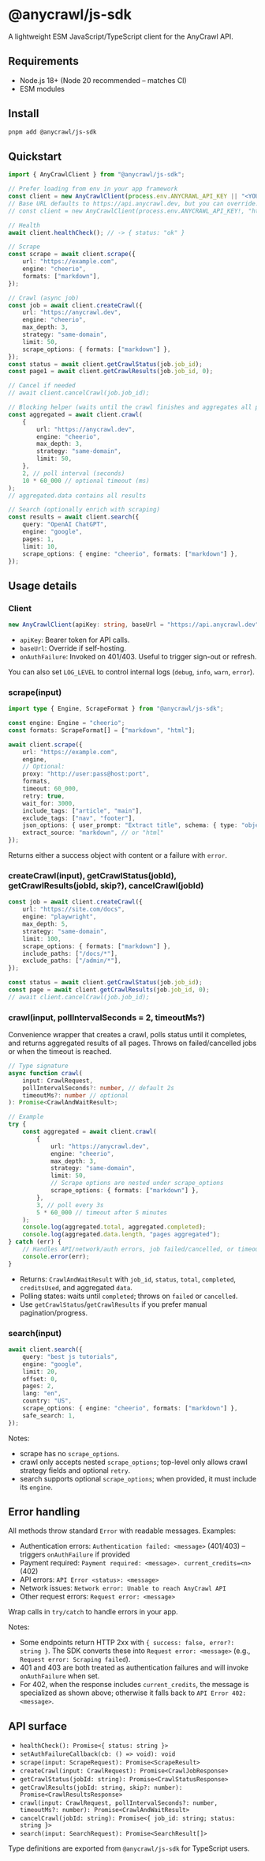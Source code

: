 # @anycrawl/js-sdk

A lightweight ESM JavaScript/TypeScript client for the AnyCrawl API.

## Requirements

- Node.js 18+ (Node 20 recommended – matches CI)
- ESM modules

## Install

```bash
pnpm add @anycrawl/js-sdk
```

## Quickstart

```ts
import { AnyCrawlClient } from "@anycrawl/js-sdk";

// Prefer loading from env in your app framework
const client = new AnyCrawlClient(process.env.ANYCRAWL_API_KEY || "<YOUR_API_KEY>");
// Base URL defaults to https://api.anycrawl.dev, but you can override:
// const client = new AnyCrawlClient(process.env.ANYCRAWL_API_KEY!, "https://api.anycrawl.dev");

// Health
await client.healthCheck(); // -> { status: "ok" }

// Scrape
const scrape = await client.scrape({
    url: "https://example.com",
    engine: "cheerio",
    formats: ["markdown"],
});

// Crawl (async job)
const job = await client.createCrawl({
    url: "https://anycrawl.dev",
    engine: "cheerio",
    max_depth: 3,
    strategy: "same-domain",
    limit: 50,
    scrape_options: { formats: ["markdown"] },
});
const status = await client.getCrawlStatus(job.job_id);
const page1 = await client.getCrawlResults(job.job_id, 0);

// Cancel if needed
// await client.cancelCrawl(job.job_id);

// Blocking helper (waits until the crawl finishes and aggregates all pages)
const aggregated = await client.crawl(
    {
        url: "https://anycrawl.dev",
        engine: "cheerio",
        max_depth: 3,
        strategy: "same-domain",
        limit: 50,
    },
    2, // poll interval (seconds)
    10 * 60_000 // optional timeout (ms)
);
// aggregated.data contains all results

// Search (optionally enrich with scraping)
const results = await client.search({
    query: "OpenAI ChatGPT",
    engine: "google",
    pages: 1,
    limit: 10,
    scrape_options: { engine: "cheerio", formats: ["markdown"] },
});
```

## Usage details

### Client

```ts
new AnyCrawlClient(apiKey: string, baseUrl = "https://api.anycrawl.dev", onAuthFailure?: () => void)
```

- `apiKey`: Bearer token for API calls.
- `baseUrl`: Override if self-hosting.
- `onAuthFailure`: Invoked on 401/403. Useful to trigger sign-out or refresh.

You can also set `LOG_LEVEL` to control internal logs (`debug`, `info`, `warn`, `error`).

### scrape(input)

```ts
import type { Engine, ScrapeFormat } from "@anycrawl/js-sdk";

const engine: Engine = "cheerio";
const formats: ScrapeFormat[] = ["markdown", "html"];

await client.scrape({
    url: "https://example.com",
    engine,
    // Optional:
    proxy: "http://user:pass@host:port",
    formats,
    timeout: 60_000,
    retry: true,
    wait_for: 3000,
    include_tags: ["article", "main"],
    exclude_tags: ["nav", "footer"],
    json_options: { user_prompt: "Extract title", schema: { type: "object" } },
    extract_source: "markdown", // or "html"
});
```

Returns either a success object with content or a failure with `error`.

### createCrawl(input), getCrawlStatus(jobId), getCrawlResults(jobId, skip?), cancelCrawl(jobId)

```ts
const job = await client.createCrawl({
    url: "https://site.com/docs",
    engine: "playwright",
    max_depth: 5,
    strategy: "same-domain",
    limit: 100,
    scrape_options: { formats: ["markdown"] },
    include_paths: ["/docs/*"],
    exclude_paths: ["/admin/*"],
});

const status = await client.getCrawlStatus(job.job_id);
const page = await client.getCrawlResults(job.job_id, 0);
// await client.cancelCrawl(job.job_id);
```

### crawl(input, pollIntervalSeconds = 2, timeoutMs?)

Convenience wrapper that creates a crawl, polls status until it completes, and returns aggregated results of all pages. Throws on failed/cancelled jobs or when the timeout is reached.

```ts
// Type signature
async function crawl(
    input: CrawlRequest,
    pollIntervalSeconds?: number, // default 2s
    timeoutMs?: number // optional
): Promise<CrawlAndWaitResult>;

// Example
try {
    const aggregated = await client.crawl(
        {
            url: "https://anycrawl.dev",
            engine: "cheerio",
            max_depth: 3,
            strategy: "same-domain",
            limit: 50,
            // Scrape options are nested under scrape_options
            scrape_options: { formats: ["markdown"] },
        },
        3, // poll every 3s
        5 * 60_000 // timeout after 5 minutes
    );
    console.log(aggregated.total, aggregated.completed);
    console.log(aggregated.data.length, "pages aggregated");
} catch (err) {
    // Handles API/network/auth errors, job failed/cancelled, or timeout
    console.error(err);
}
```

- Returns: `CrawlAndWaitResult` with `job_id`, `status`, `total`, `completed`, `creditsUsed`, and aggregated `data`.
- Polling states: waits until `completed`; throws on `failed` or `cancelled`.
- Use `getCrawlStatus`/`getCrawlResults` if you prefer manual pagination/progress.

### search(input)

```ts
await client.search({
    query: "best js tutorials",
    engine: "google",
    limit: 20,
    offset: 0,
    pages: 2,
    lang: "en",
    country: "US",
    scrape_options: { engine: "cheerio", formats: ["markdown"] },
    safe_search: 1,
});
```

Notes:

- scrape has no `scrape_options`.
- crawl only accepts nested `scrape_options`; top-level only allows crawl strategy fields and optional `retry`.
- search supports optional `scrape_options`; when provided, it must include its `engine`.

## Error handling

All methods throw standard `Error` with readable messages. Examples:

- Authentication errors: `Authentication failed: <message>` (401/403) – triggers `onAuthFailure` if provided
- Payment required: `Payment required: <message>. current_credits=<n>` (402)
- API errors: `API Error <status>: <message>`
- Network issues: `Network error: Unable to reach AnyCrawl API`
- Other request errors: `Request error: <message>`

Wrap calls in `try/catch` to handle errors in your app.

Notes:

- Some endpoints return HTTP 2xx with `{ success: false, error?: string }`. The SDK converts these into `Request error: <message>` (e.g., `Request error: Scraping failed`).
- 401 and 403 are both treated as authentication failures and will invoke `onAuthFailure` when set.
- For 402, when the response includes `current_credits`, the message is specialized as shown above; otherwise it falls back to `API Error 402: <message>`.

## API surface

- `healthCheck(): Promise<{ status: string }>`
- `setAuthFailureCallback(cb: () => void): void`
- `scrape(input: ScrapeRequest): Promise<ScrapeResult>`
- `createCrawl(input: CrawlRequest): Promise<CrawlJobResponse>`
- `getCrawlStatus(jobId: string): Promise<CrawlStatusResponse>`
- `getCrawlResults(jobId: string, skip?: number): Promise<CrawlResultsResponse>`
- `crawl(input: CrawlRequest, pollIntervalSeconds?: number, timeoutMs?: number): Promise<CrawlAndWaitResult>`
- `cancelCrawl(jobId: string): Promise<{ job_id: string; status: string }>`
- `search(input: SearchRequest): Promise<SearchResult[]>`

Type definitions are exported from `@anycrawl/js-sdk` for TypeScript users.

